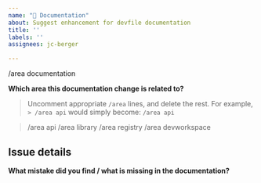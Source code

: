 ```yaml
---
name: "📖 Documentation"
about: Suggest enhancement for devfile documentation
title: ''
labels: ''
assignees: jc-berger

---
```


/area documentation


**Which area this documentation change is related to?**

> Uncomment appropriate `/area` lines, and delete the rest.
> For example, `> /area api` would simply become: `/area api`

> /area api
> /area library
> /area registry
> /area devworkspace

## Issue details
<!--
  Provide a clear and concise description of what the changes you are suggesting
-->
**What mistake did you find / what is missing in the documentation?**
